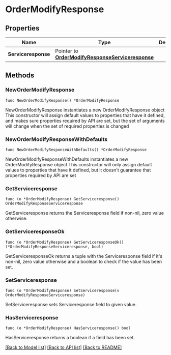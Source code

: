 # OrderModifyResponse

## Properties

Name | Type | Description | Notes
------------ | ------------- | ------------- | -------------
**Serviceresponse** | Pointer to [**OrderModifyResponseServiceresponse**](OrderModifyResponseServiceresponse.md) |  | [optional] 

## Methods

### NewOrderModifyResponse

`func NewOrderModifyResponse() *OrderModifyResponse`

NewOrderModifyResponse instantiates a new OrderModifyResponse object
This constructor will assign default values to properties that have it defined,
and makes sure properties required by API are set, but the set of arguments
will change when the set of required properties is changed

### NewOrderModifyResponseWithDefaults

`func NewOrderModifyResponseWithDefaults() *OrderModifyResponse`

NewOrderModifyResponseWithDefaults instantiates a new OrderModifyResponse object
This constructor will only assign default values to properties that have it defined,
but it doesn't guarantee that properties required by API are set

### GetServiceresponse

`func (o *OrderModifyResponse) GetServiceresponse() OrderModifyResponseServiceresponse`

GetServiceresponse returns the Serviceresponse field if non-nil, zero value otherwise.

### GetServiceresponseOk

`func (o *OrderModifyResponse) GetServiceresponseOk() (*OrderModifyResponseServiceresponse, bool)`

GetServiceresponseOk returns a tuple with the Serviceresponse field if it's non-nil, zero value otherwise
and a boolean to check if the value has been set.

### SetServiceresponse

`func (o *OrderModifyResponse) SetServiceresponse(v OrderModifyResponseServiceresponse)`

SetServiceresponse sets Serviceresponse field to given value.

### HasServiceresponse

`func (o *OrderModifyResponse) HasServiceresponse() bool`

HasServiceresponse returns a boolean if a field has been set.


[[Back to Model list]](../README.md#documentation-for-models) [[Back to API list]](../README.md#documentation-for-api-endpoints) [[Back to README]](../README.md)


